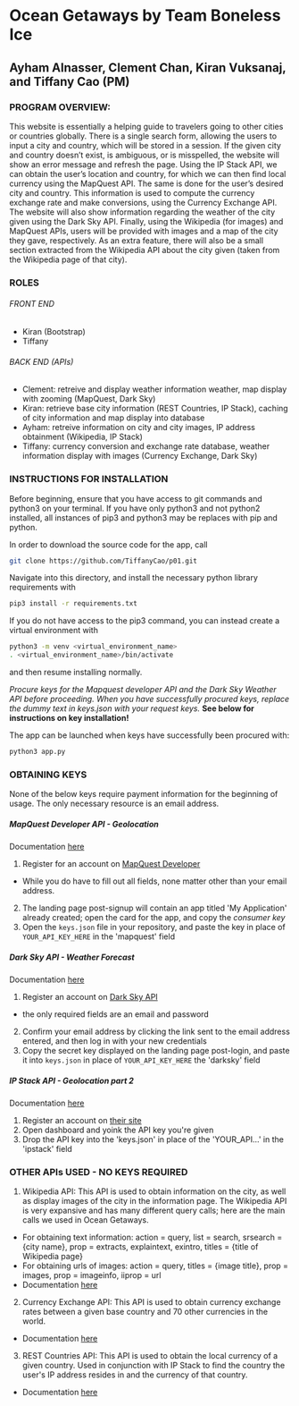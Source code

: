 # Ocean Getaways by Team Boneless Ice
## Ayham Alnasser, Clement Chan, Kiran Vuksanaj, and Tiffany Cao (PM)

### PROGRAM OVERVIEW:

This website is essentially a helping guide to travelers going to other cities or countries globally. There is a single search form, allowing the users to input a city and country, which will be stored in a session. If the given city and country doesn’t exist, is ambiguous, or is misspelled, the website will show an error message and refresh the page. Using the IP Stack API, we can obtain the user’s location and country, for which we can then find local currency using the MapQuest API. The same is done for the user’s desired city and country. This information is used to compute the currency exchange rate and make conversions, using the Currency Exchange API. The website will also show information regarding the weather of the city given using the Dark Sky API. Finally, using the Wikipedia (for images) and MapQuest APIs, users will be provided with images and a map of the city they gave, respectively. As an extra feature, there will also be a small section extracted from the Wikipedia API about the city given (taken from the Wikipedia page of that city).

### ROLES

###### FRONT END
  - Kiran (Bootstrap)
  - Tiffany

###### BACK END (APIs)
  - Clement: retreive and display weather information weather, map display with zooming (MapQuest, Dark Sky)
  - Kiran: retrieve base city information (REST Countries, IP Stack), caching of city information and map display into database
  - Ayham: retreive information on city and city images, IP address obtainment (Wikipedia, IP Stack)
  - Tiffany: currency conversion and exchange rate database, weather information display with images (Currency Exchange, Dark Sky)
  
 
### INSTRUCTIONS FOR INSTALLATION

Before beginning, ensure that you have access to git commands and python3 on your terminal. If you have only python3 and not python2 installed, all instances of pip3 and python3 may be replaces with pip and python.

In order to download the source code for the app, call
```bash
git clone https://github.com/TiffanyCao/p01.git
```

Navigate into this directory, and install the necessary python library requirements with
```bash
pip3 install -r requirements.txt
```

If you do not have access to the pip3 command, you can instead create a virtual environment with
```bash
python3 -m venv <virtual_environment_name>
. <virtual_environment_name>/bin/activate
```
and then resume installing normally.

*Procure keys for the Mapquest developer API and the Dark Sky Weather API before proceeding. When you have successfully procured keys, replace the dummy text in keys.json with your request keys.*
**See below for instructions on key installation!**

The app can be launched when keys have successfully been procured with:
```bash
python3 app.py
```

### OBTAINING KEYS

None of the below keys require payment information for the beginning of usage. The only necessary resource is an email address.

##### MapQuest Developer API - Geolocation
Documentation [here](https://docs.google.com/document/d/1HnzToCm_MkkXAyboatQQb0dZiSAYDD04QcwS2UFF4XI/edit?usp=sharing)

1. Register for an account on [MapQuest Developer](https://developer.mapquest.com/plan_purchase/steps/business_edition/business_edition_free/register)
  - While you do have to fill out all fields, none matter other than your email address.
2. The landing page post-signup will contain an app titled 'My Application' already created; open the card for the app, and copy the *consumer key*
3. Open the `keys.json` file in your repository, and paste the key in place of `YOUR_API_KEY_HERE` in the 'mapquest' field

##### Dark Sky API - Weather Forecast
Documentation [here](https://docs.google.com/document/d/11P20BGIGfKRNu8uG3Yxn1DkM_quHjr5254bGpjHaX14/edit?usp=sharing)

1. Register an account on [Dark Sky API](https://darksky.net/dev/register)
  - the only required fields are an email and password
2. Confirm your email address by clicking the link sent to the email address entered, and then log in with your new credentials
3. Copy the secret key displayed on the landing page post-login, and paste it into `keys.json` in place of `YOUR_API_KEY_HERE` the 'darksky' field

##### IP Stack API - Geolocation part 2
Documentation [here](https://docs.google.com/document/d/1JLCpSsibgXBVDN8C8FwyYYiO1jIob_qk1owP3F1gNyQ/edit?usp=sharing) 

1. Register an account on [their site](https://ipstack.com/)
2. Open dashboard and yoink the API key you're given
3. Drop the API key into the 'keys.json' in place of the 'YOUR_API...' in the 'ipstack' field

### OTHER APIs USED - NO KEYS REQUIRED
1. Wikipedia API: This API is used to obtain information on the city, as well as display images of the city in the information page. The Wikipedia API is very expansive and has many different query calls; here are the main calls we used in Ocean Getaways.
  - For obtaining text information: action = query, list = search, srsearch = {city name}, prop = extracts, explaintext, exintro, titles = {title of Wikipedia page}
  - For obtaining urls of images: action = query, titles = {image title}, prop = images, prop = imageinfo, iiprop = url
  - Documentation [here](https://docs.google.com/document/d/1KNf_h_Rysiftc88uZNZO4LMpAyQprUTSj-eg5CMz9a8/edit?usp=sharing)

2. Currency Exchange API: This API is used to obtain currency exchange rates between a given base country and 70 other currencies in the world. 
  - Documentation [here](https://docs.google.com/document/d/1yTckLoGBHA-C37hhukXOc76Jh_770L7m3Moj-wMFeUU/edit?usp=sharing)

3. REST Countries API: This API is used to obtain the local currency of a given country. Used in conjunction with IP Stack to find the country the user's IP address resides in and the currency of that country.
  - Documentation [here](https://docs.google.com/document/d/1C-umxnBAIUzQI9kLDaXG4-YbFsiOwwRTJ5c-DXAHTRM/edit?usp=sharing)

